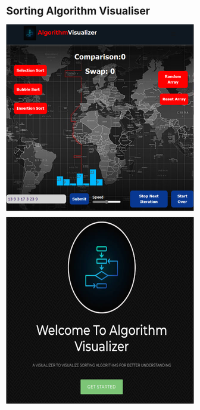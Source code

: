 # Sorting Algorithm Visualiser
<p>
  <img src="https://github.com/Prince-hash-lab/DSAvisualizer/blob/main/s5.png" width="900" height="500" title="hover text">
</p>
<!-- https://github.com/Prince-hash-lab/Instagram_App/blob/main/assets/assets/s2.png -->

<p>
  <img src="https://github.com/Prince-hash-lab/DSAvisualizer/blob/main/s4.png" width="900" height="500" title="hover text">
</p>

